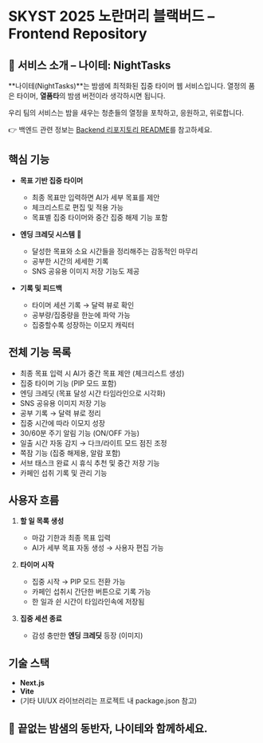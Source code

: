 # SKYST 2025 노란머리 블랙버드 – Frontend Repository

## 🌙 서비스 소개 – **나이테: NightTasks**

**나이테(NightTasks)**는 밤샘에 최적화된 집중 타이머 웹 서비스입니다.
열정의 품은 타이머, **열품타**의 밤샘 버전이라 생각하시면 됩니다.

우리 팀의 서비스는 밤을 새우는 청춘들의 열정을 포착하고, 응원하고, 위로합니다.

👉 백엔드 관련 정보는 [Backend 리포지토리 README](https://github.com/alexander050211/yellow-headed-blackbird-backend)를 참고하세요.

## 핵심 기능

* **목표 기반 집중 타이머**

  * 최종 목표만 입력하면 AI가 세부 목표를 제안
  * 체크리스트로 편집 및 적용 가능
  * 목표별 집중 타이머와 중간 집중 해제 기능 포함

* **엔딩 크레딧 시스템** 🌟 

  * 달성한 목표와 소요 시간들을 정리해주는 감동적인 마무리
  * 공부한 시간의 세세한 기록
  * SNS 공유용 이미지 저장 기능도 제공

* **기록 및 피드백**

  * 타이머 세션 기록 → 달력 뷰로 확인
  * 공부량/집중량을 한눈에 파악 가능
  * 집중할수록 성장하는 이모지 캐릭터


## 전체 기능 목록

* 최종 목표 입력 시 AI가 중간 목표 제안 (체크리스트 생성)
* 집중 타이머 기능 (PIP 모드 포함)
* 엔딩 크레딧 (목표 달성 시간 타임라인으로 시각화)
* SNS 공유용 이미지 저장 기능
* 공부 기록 → 달력 뷰로 정리
* 집중 시간에 따라 이모지 성장
* 30/60분 주기 알림 기능 (ON/OFF 가능)
* 일출 시간 자동 감지 → 다크/라이트 모드 점진 조정
* 쪽잠 기능 (집중 해제용, 알람 포함)
* 서브 태스크 완료 시 휴식 추천 및 중간 저장 기능
* 카페인 섭취 기록 및 관리 기능


## 사용자 흐름

1. **할 일 목록 생성**

   * 마감 기한과 최종 목표 입력
   * AI가 세부 목표 자동 생성 → 사용자 편집 가능
    
2. **타이머 시작**

   * 집중 시작 → PIP 모드 전환 가능
   * 카페인 섭취시 간단한 버튼으로 기록 가능
   * 한 일과 쉰 시간이 타임라인속에 저장됨
     
3. **집중 세션 종료**

   * 감성 충만한 **엔딩 크레딧** 등장
     (이미지)


## 기술 스택

* **Next.js**
* **Vite**
* (기타 UI/UX 라이브러리는 프로젝트 내 package.json 참고)


## 🌙 끝없는 밤샘의 동반자, 나이테와 함께하세요.

